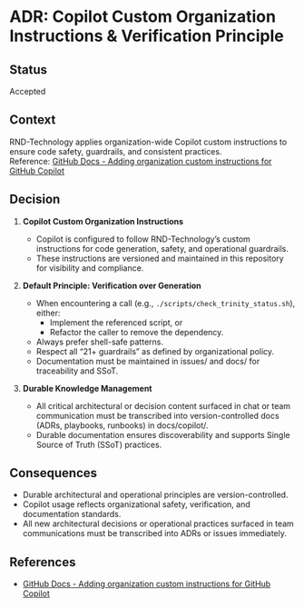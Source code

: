 # ADR: Copilot Custom Organization Instructions & Verification Principle

## Status
Accepted

## Context

RND-Technology applies organization-wide Copilot custom instructions to ensure code safety, guardrails, and consistent practices.  
Reference: [GitHub Docs - Adding organization custom instructions for GitHub Copilot](https://docs.github.com/en/copilot/customizing-copilot/adding-organization-custom-instructions-for-github-copilot)

## Decision

1. **Copilot Custom Organization Instructions**
    - Copilot is configured to follow RND-Technology’s custom instructions for code generation, safety, and operational guardrails.
    - These instructions are versioned and maintained in this repository for visibility and compliance.

2. **Default Principle: Verification over Generation**
    - When encountering a call (e.g., `./scripts/check_trinity_status.sh`), either:
        - Implement the referenced script, or
        - Refactor the caller to remove the dependency.
    - Always prefer shell-safe patterns.
    - Respect all “21+ guardrails” as defined by organizational policy.
    - Documentation must be maintained in issues/ and docs/ for traceability and SSoT.

3. **Durable Knowledge Management**
    - All critical architectural or decision content surfaced in chat or team communication must be transcribed into version-controlled docs (ADRs, playbooks, runbooks) in docs/copilot/.
    - Durable documentation ensures discoverability and supports Single Source of Truth (SSoT) practices.

## Consequences

- Durable architectural and operational principles are version-controlled.
- Copilot usage reflects organizational safety, verification, and documentation standards.
- All new architectural decisions or operational practices surfaced in team communications must be transcribed into ADRs or issues immediately.

## References

- [GitHub Docs - Adding organization custom instructions for GitHub Copilot](https://docs.github.com/en/copilot/customizing-copilot/adding-organization-custom-instructions-for-github-copilot)
<!-- Last verified: 2025-10-02 -->

<!-- Optimized: 2025-10-02 -->

<!-- Last updated: 2025-10-02 -->
